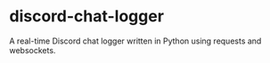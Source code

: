 # discord-chat-logger
A real-time Discord chat logger written in Python using requests and websockets.
